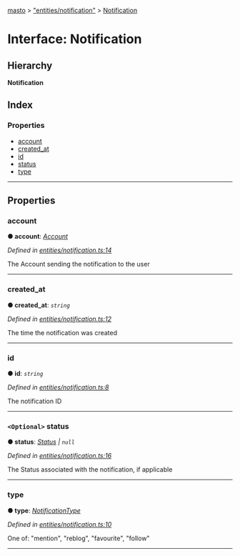 [masto](../README.md) > ["entities/notification"](../modules/_entities_notification_.md) > [Notification](../interfaces/_entities_notification_.notification.md)

# Interface: Notification

## Hierarchy

**Notification**

## Index

### Properties

* [account](_entities_notification_.notification.md#account)
* [created_at](_entities_notification_.notification.md#created_at)
* [id](_entities_notification_.notification.md#id)
* [status](_entities_notification_.notification.md#status)
* [type](_entities_notification_.notification.md#type)

---

## Properties

<a id="account"></a>

###  account

**● account**: *[Account](_entities_account_.account.md)*

*Defined in [entities/notification.ts:14](https://github.com/lagunehq/core/blob/84abcd4/src/entities/notification.ts#L14)*

The Account sending the notification to the user

___
<a id="created_at"></a>

###  created_at

**● created_at**: *`string`*

*Defined in [entities/notification.ts:12](https://github.com/lagunehq/core/blob/84abcd4/src/entities/notification.ts#L12)*

The time the notification was created

___
<a id="id"></a>

###  id

**● id**: *`string`*

*Defined in [entities/notification.ts:8](https://github.com/lagunehq/core/blob/84abcd4/src/entities/notification.ts#L8)*

The notification ID

___
<a id="status"></a>

### `<Optional>` status

**● status**: *[Status](_entities_status_.status.md) \| `null`*

*Defined in [entities/notification.ts:16](https://github.com/lagunehq/core/blob/84abcd4/src/entities/notification.ts#L16)*

The Status associated with the notification, if applicable

___
<a id="type"></a>

###  type

**● type**: *[NotificationType](../modules/_entities_notification_.md#notificationtype)*

*Defined in [entities/notification.ts:10](https://github.com/lagunehq/core/blob/84abcd4/src/entities/notification.ts#L10)*

One of: "mention", "reblog", "favourite", "follow"

___

